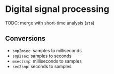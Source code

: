 Digital signal processing
=========================

TODO: merge with short-time analysis (`sta`)

Conversions
-----------

- `smp2msec`: samples to milliseconds
- `smp2sec`: samples to seconds
- `msec2smp`: milliseconds to samples
- `sec2smp`: seconds to samples

